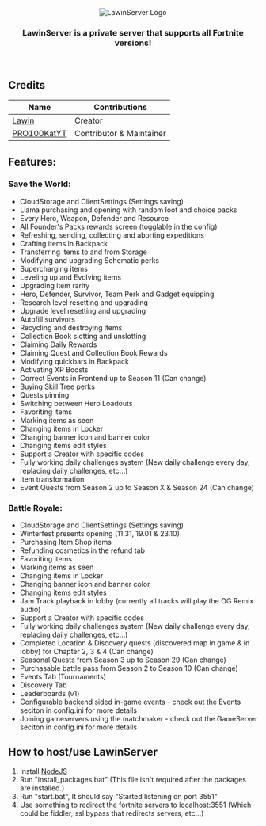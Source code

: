 <div align=center>
  <img src="https://i.ibb.co/Bcj3VXm/68747470733a2f2f63646e2e646973636f72646170702e636f6d2f6174746163686d656e74732f3932373733393930313534.png" alt="LawinServer Logo">

  ### LawinServer is a private server that supports all Fortnite versions!
  
</div>
<br>

## Credits
| Name | Contributions |
| --------------- | ----------- |
| [Lawin](https://github.com/Lawin0129) | Creator |
| [PRO100KatYT](https://github.com/PRO100KatYT) | Contributor & Maintainer |

## Features:

### Save the World:
- CloudStorage and ClientSettings (Settings saving)
- Llama purchasing and opening with random loot and choice packs
- Every Hero, Weapon, Defender and Resource
- All Founder's Packs rewards screen (togglable in the config)
- Refreshing, sending, collecting and aborting expeditions
- Crafting items in Backpack
- Transferring items to and from Storage
- Modifying and upgrading Schematic perks
- Supercharging items
- Leveling up and Evolving items
- Upgrading item rarity
- Hero, Defender, Survivor, Team Perk and Gadget equipping
- Research level resetting and upgrading
- Upgrade level resetting and upgrading
- Autofill survivors
- Recycling and destroying items
- Collection Book slotting and unslotting
- Claiming Daily Rewards
- Claiming Quest and Collection Book Rewards
- Modifying quickbars in Backpack
- Activating XP Boosts
- Correct Events in Frontend up to Season 11 (Can change)
- Buying Skill Tree perks
- Quests pinning
- Switching between Hero Loadouts
- Favoriting items
- Marking items as seen
- Changing items in Locker
- Changing banner icon and banner color
- Changing items edit styles
- Support a Creator with specific codes
- Fully working daily challenges system (New daily challenge every day, replacing daily challenges, etc...)
- Item transformation
- Event Quests from Season 2 up to Season X & Season 24 (Can change)

### Battle Royale:
- CloudStorage and ClientSettings (Settings saving)
- Winterfest presents opening (11.31, 19.01 & 23.10)
- Purchasing Item Shop items
- Refunding cosmetics in the refund tab
- Favoriting items
- Marking items as seen
- Changing items in Locker
- Changing banner icon and banner color
- Changing items edit styles
- Jam Track playback in lobby (currently all tracks will play the OG Remix audio)
- Support a Creator with specific codes
- Fully working daily challenges system (New daily challenge every day, replacing daily challenges, etc...)
- Completed Location & Discovery quests (discovered map in game & in lobby) for Chapter 2, 3 & 4 (Can change)
- Seasonal Quests from Season 3 up to Season 29 (Can change)
- Purchasable battle pass from Season 2 to Season 10 (Can change)
- Events Tab (Tournaments)
- Discovery Tab
- Leaderboards (v1)
- Configurable backend sided in-game events - check out the Events seciton in config.ini for more details
- Joining gameservers using the matchmaker - check out the GameServer seciton in config.ini for more details

## How to host/use LawinServer
1) Install [NodeJS](https://nodejs.org/en/)
2) Run "install_packages.bat" (This file isn't required after the packages are installed.)
3) Run "start.bat", It should say "Started listening on port 3551"
4) Use something to redirect the fortnite servers to localhost:3551 (Which could be fiddler, ssl bypass that redirects servers, etc...)
